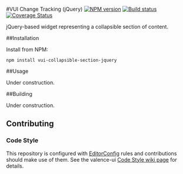 #VUI Change Tracking (jQuery)
[![NPM version][npm-image]][npm-url]
[![Build status][ci-image]][ci-url]
[![Coverage Status][coverage-image]][coverage-url]

jQuery-based widget representing a collapsible section of content.

##Installation

Install from NPM:

```shell
npm install vui-collapsible-section-jquery
```

##Usage

Under construction.

##Building

Under construction.

## Contributing

### Code Style

This repository is configured with [EditorConfig](http://editorconfig.org) rules
and contributions should make use of them. See the valence-ui [Code Style wiki
page](https://github.com/Desire2Learn-Valence/valence-ui-helpers/wiki/Code-Style)
for details.

[npm-url]: https://npmjs.org/package/vui-collapsible-section-jquery
[npm-image]: https://badge.fury.io/js/vui-collapsible-section-jquery.png
[ci-image]: https://travis-ci.org/Desire2Learn-Valence/valence-ui-collapsible-section-jquery.svg?branch=master
[ci-url]: https://travis-ci.org/Desire2Learn-Valence/valence-ui-collapsible-section-jquery
[coverage-image]: https://coveralls.io/repos/Desire2Learn-Valence/valence-ui-collapsible-section-jquery/badge.png?branch=master
[coverage-url]: https://coveralls.io/r/Desire2Learn-Valence/valence-ui-collapsible-section-jquery?branch=master
